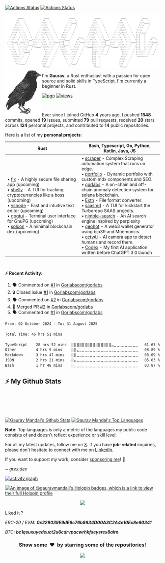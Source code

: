[![Actions Status](https://github.com/gauravmandall/gauravmandall/workflows/wakatime-stats/badge.svg)](https://github.com/gauravmandall/gauravmandall/actions)
[![Actions Status](https://github.com/gauravmandall/gauravmandall/workflows/update-gh-activity/badge.svg)](https://github.com/gauravmandall/gauravmandall/actions)



<!-- ![Gaurav](assets/hero.png) -->
<img src="assets/hero.png">


<!-- <pre>
      ___           ___           ___       ___       ___
     /\__\         /\  \         /\__\     /\__\     /\  \
    /:/  /        /::\  \       /:/  /    /:/  /    /::\  \
   /:/__/        /:/\:\  \     /:/  /    /:/  /    /:/\:\  \
  /::\  \ ___   /::\~\:\  \   /:/  /    /:/  /    /:/  \:\  \
 /:/\:\  /\__\ /:/\:\ \:\__\ /:/__/    /:/__/    /:/__/ \:\__\
 \/__\:\/:/  / \:\~\:\ \/__/ \:\  \    \:\  \    \:\  \ /:/  /
      \::/  /   \:\ \:\__\    \:\  \    \:\  \    \:\  /:/  /
      /:/  /     \:\ \/__/     \:\  \    \:\  \    \:\/:/  /
     /:/  /       \:\__\        \:\__\    \:\__\    \::/  /
     \/__/         \/__/         \/__/     \/__/     \/__/
</pre> -->




<!-- <p align="center">
<img alt="loficity" width="600px" src="https://github.com/HyunCafe/HyunCafe/raw/main/assests/loficity.gif"</img>
</p> -->


<!-- <p align="center">
  <img src="https://socialify.git.ci/gauravmandall/gauravmandall/image?font=Source%20Code%20Pro&forks=1&issues=1&language=1&name=1&owner=1&pattern=Plus&pulls=1&stargazers=1&theme=Dark" alt="gauravmandall" width="700" height="300" />
</p> -->


<img align="left" src="assets/crow.png">

<br>

I'm **Gaurav**, a Rust enthusiast with a passion for open source and solid skills in TypeScript. I'm currently a beginner in Rust.

[![pgp](https://img.shields.io/badge/pgp-0xE9139BC7A1FA4294-313131?style=flat&labelColor=545454&color=313131)](https://github.com/gauravmandall.gpg) [![views](https://komarev.com/ghpvc/?username=gauravmandall&style=flat&color=313131&label=views&abbreviated=true)](https://github.com/gauravmandall)


<br>


Ever since I joined GitHub **4** years ago, I pushed **1548** commits, opened **19** issues, submitted **79** pull requests, received **20** stars across **124** personal projects, and contributed to **14** public repositories.

<!--
  WARNING 🔔🚨🚨🚨🚨🚨🚨🚨🔔
  Please think twice before BLINDLY COPYING my profile readme.
  Design your own that suit your needs and personality! Or well,
  at least remember to change the name, project, shell,
  etc!
-->

<!-- <h1 align="center"><img src="https://media2.giphy.com/media/v1.Y2lkPTc5MGI3NjExZmx5c2N1N2lkbjg5NnI3ajI2ZXhxZ24yZ3cxcmJibTZrMWZkbjlxaSZlcD12MV9pbnRlcm5hbF9naWZfYnlfaWQmY3Q9Zw/AFdcYElkoNAUE/giphy.webp" width="70">, I'm <b>Gaurav!<b/> </h1> -->




Here is a list of my **personal projects**:

| **Rust**                                                                                                                                                                                                                                                                                                                                                                                                                                                                                                                                                                                                                                                                                                                                                                                                                                                                                                                                                                                                                                                                                                                                                                                                                                                                                                                                    | **Bash**, **Typescript**, **Go**, **Python**, **Kotlin**, **Java**, **JS**                                                                                                                                                                                                                                                                                                                                                                                                                                                                                                                                                                                                                                                                                                                                                                                                                                                                                                                                                                                                                                                                                                                                                                                                                                                                                                        |
| --------------------------------------------------------------------------------------------------------------------------------------------------------------------------------------------------------------------------------------------------------------------------------------------------------------------------------------------------------------------------------------------------------------------------------------------------------------------------------------------------------------------------------------------------------------------------------------------------------------------------------------------------------------------------------------------------------------------------------------------------------------------------------------------------------------------------------------------------------------------------------------------------------------------------------------------------------------------------------------------------------------------------------------------------------------------------------------------------------------------------------------------------------------------------------------------------------------------------------------------------------------------------------------------------------------------------------------------------------- | --------------------------------------------------------------------------------------------------------------------------------------------------------------------------------------------------------------------------------------------------------------------------------------------------------------------------------------------------------------------------------------------------------------------------------------------------------------------------------------------------------------------------------------------------------------------------------------------------------------------------------------------------------------------------------------------------------------------------------------------------------------------------------------------------------------------------------------------------------------------------------------------------------------------------------------------------------------------------------------------------------------------------------------------------------------------------------------------------------------------------------------------------------------------------------------------------------------------------------------------------------------------------------------------------------------------------------------------------------------------------------- |
| • [flx](https://github.com/gauravmandall/flx) - A highly secure file sharing app (upcoming)<br>• [shelly](https://github.com/gauravmandall/shelly) - A TUI for tracking cryptocurrencies like a boss (upcoming)<br>• [vsnode](https://github.com/gauravmandall/vsnode) - Fast and intuitive text editor (upcoming)<br>• [gpgtui](https://github.com/gauravmandall/gpgtui) - Terminal user interface for GnuPG (upcoming)<br>• [solcon](https://github.com/gauravmandall/solcon) - A minimal blockchain dex (upcoming) | • [scraper](https://scraper.grvx.dev) - Complex Scraping automation system that runs on edge.<br>• [portfolio](https://grvx.dev) - Dynamic portfolio with custom mdx components and SEO.<br>• [gorlabs](https://github.com/gorlabscom/gorlabs) - A on-chain and off-chain anomaly detection system for solana blockchain.<br>• [Extn](https://github.com/gauravmandall/extn) - File format converter.<br>• [saasmd](https://www.npmjs.com/package/saasmd) - A TUI for kickstart the Turborepo SAAS projects.<br>• [nimble-search](https://nimble-search.vercel.app) - An AI search engine inspired by perplexity<br>• [geohot](https://github.com/gauravmandall/geohot) - A web3 wallet generator using bip39 and Mnemonics.<br>• [cctvAi](https://github.com/gauravmandall/cctvAi) - AI camera app to detect humans and record them.<br>• [Codex](https://github.com/gauravmandall/codex) - My first AI application written before ChatGPT 3.0 launch<br> |



















<br/>



**:zap: Recent Activity:**

<!--START_SECTION:activity-->
1. 🗣 Commented on [#1](https://github.com/Gorlabscom/gorlabs/issues/1#issuecomment-2206173876) in [Gorlabscom/gorlabs](https://github.com/Gorlabscom/gorlabs)
2. 🔒 Closed issue [#1](https://github.com/Gorlabscom/gorlabs/issues/1) in [Gorlabscom/gorlabs](https://github.com/Gorlabscom/gorlabs)
3. 🗣 Commented on [#2](https://github.com/Gorlabscom/gorlabs/pull/2#issuecomment-2206164876) in [Gorlabscom/gorlabs](https://github.com/Gorlabscom/gorlabs)
4. 🎉 Merged PR [#2](https://github.com/Gorlabscom/gorlabs/pull/2) in [Gorlabscom/gorlabs](https://github.com/Gorlabscom/gorlabs)
5. 🗣 Commented on [#1](https://github.com/Gorlabscom/gorlabs/issues/1#issuecomment-2205262416) in [Gorlabscom/gorlabs](https://github.com/Gorlabscom/gorlabs)
<!--END_SECTION:activity-->

<!--START_SECTION:waka-->

```txt
From: 02 October 2024 - To: 31 August 2025

Total Time: 46 hrs 51 mins

TypeScript    28 hrs 52 mins  ⣿⣿⣿⣿⣿⣿⣿⣿⣿⣿⣿⣿⣿⣿⣿⣤⣀⣀⣀⣀⣀⣀⣀⣀⣀   61.63 %
Other         4 hrs 9 mins    ⣿⣿⣄⣀⣀⣀⣀⣀⣀⣀⣀⣀⣀⣀⣀⣀⣀⣀⣀⣀⣀⣀⣀⣀⣀   08.89 %
Markdown      3 hrs 47 mins   ⣿⣿⣀⣀⣀⣀⣀⣀⣀⣀⣀⣀⣀⣀⣀⣀⣀⣀⣀⣀⣀⣀⣀⣀⣀   08.09 %
JSON          2 hrs 21 mins   ⣿⣤⣀⣀⣀⣀⣀⣀⣀⣀⣀⣀⣀⣀⣀⣀⣀⣀⣀⣀⣀⣀⣀⣀⣀   05.03 %
Bash          1 hr 48 mins    ⣿⣀⣀⣀⣀⣀⣀⣀⣀⣀⣀⣀⣀⣀⣀⣀⣀⣀⣀⣀⣀⣀⣀⣀⣀   03.87 %
```

<!--END_SECTION:waka-->

<!--START_SECTION:waka-simple-->
<!--END_SECTION:waka-simple-->

## :zap: My Github Stats

  <br/>
  <p align="center"><a href="https://github.com/gauravmandall">
          <img src="https://streak-stats.demolab.com?user=gauravmandall&theme=tokyonight&hide_border=true&background=00000000" alt="" />
  </a></p>
  <br/>
    <a href="https://github.com/gauravmandall/github-readme-stats"><img alt="Gaurav Mandal's Github Stats" src="https://github-readme-stats.vercel.app/api?username=gauravmandall&show_icons=true&count_private=true&theme=react&hide_border=true&bg_color=0D1117" /></a>
  <a href="https://github.com/gauravmandall/github-readme-stats"><img alt="Gaurav Mandal's Top Languages" src="https://github-readme-stats.vercel.app/api/top-langs/?username=gauravmandall&langs_count=8&count_private=true&layout=compact&theme=react&hide_border=true&bg_color=0D1117" /></a>
  <br/>

<b>Note:</b> Top languages is only a metric of the languages my public code consists of and doesn't reflect experience or skill level.


For all my latest updates, follow me on [X](https://x.com/gauravmandall). If you have **job-related** inquiries, please don't hesitate to connect with me on [LinkedIn](https://www.linkedin.com/in/gauravmandall/).

If you want to support my work, consider [sponsoring me](https://github.com/sponsors/gauravmandall)! 💖

**~** [_grvx.dev_](https://grvx.dev/)


[![activity graph](https://gaurav-github-readme-activity-graph.vercel.app/graph?username=gauravmandall&theme=tokyo-night&custom_title=Gaurav's%20Activity%20Graph&hide_border=true)](https://github.com/gauravmandall/github-github-readme-activity-graph)


[![An image of @gauravmandall's Holopin badges, which is a link to view their full Holopin profile](https://holopin.me/gauravmandall)](https://holopin.io/@gauravmandall)

<!-- </br> -->

<p align="center">
  <img alig src="https://github-profile-trophy.vercel.app/?username=gauravmandall&theme=oldie&column=-1&no-frame=true" />
</p>

Liked it ?

*ERC-20 / EVM: **0x229039E9dE6c76b8634D00A3C2A4e10Ec8e60341***

*BTC: **bc1qsuxuyedeuct2u6cdrvpacwrhkfseysrex8alrn***

<div align="center">
<h3 align="center">Show some &nbsp;❤️&nbsp; by starring some of the repositories!</h3>
</div>

<p align="center">
  <img src="https://capsule-render.vercel.app/api?type=waving&color=gradient&height=60&section=footer"/>
</p>
